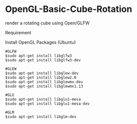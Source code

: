 # OpenGL-Basic-Cube-Rotation
render a rotating cube using Open/GLFW

  Requirement
  
  Install OpenGL Packages (Ubuntu)
  
    #GLFW
    $sudo apt-get install libglfw3
    $sudo apt-get install libglfw3-dev
    
    #GLEW
    $sudo apt-get install libglew-dev
    $sudo apt-get install libglew2.0
    $sudo apt-get install libglewmx-dev
    $sudo apt-get install libglewmx1.13  
    
    #GLU
    $sudo apt-get install libglu1-mesa
    $sudo apt-get install libglu1-mesa-dev
    
    #GLM
    $sudo apt-get install libglm-dev
